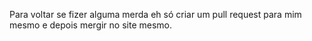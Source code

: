 Para voltar se fizer alguma merda eh só criar um pull request para mim mesmo
e depois mergir no site mesmo.

